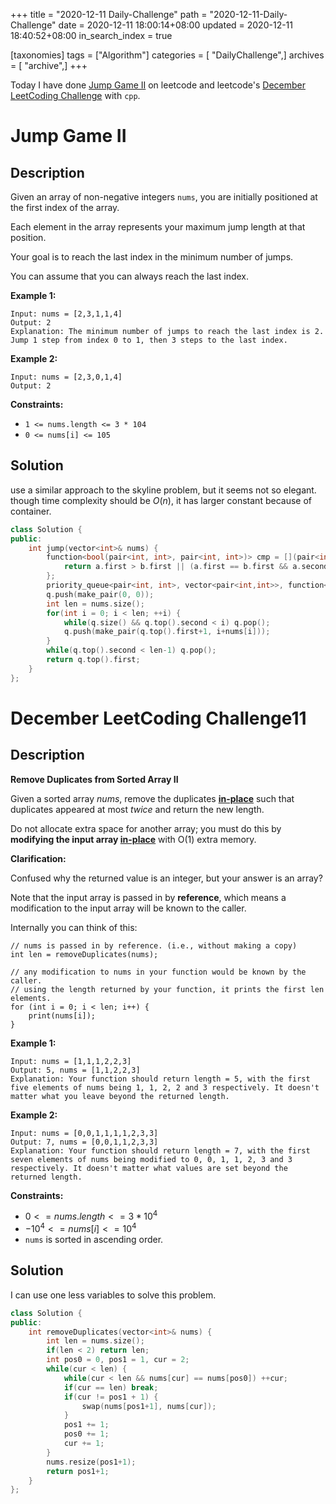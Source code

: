 +++
title = "2020-12-11 Daily-Challenge"
path = "2020-12-11-Daily-Challenge"
date = 2020-12-11 18:00:14+08:00
updated = 2020-12-11 18:40:52+08:00
in_search_index = true

[taxonomies]
tags = ["Algorithm"]
categories = [ "DailyChallenge",]
archives = [ "archive",]
+++

Today I have done [Jump Game II](https://leetcode.com/problems/jump-game-ii/) on leetcode and leetcode's [December LeetCoding Challenge](https://leetcode.com/explore/challenge/card/december-leetcoding-challenge/570/week-2-december-8th-december-14th/3562/) with `cpp`.

<!-- more -->

# Jump Game II

## Description

Given an array of non-negative integers `nums`, you are initially positioned at the first index of the array.

Each element in the array represents your maximum jump length at that position.

Your goal is to reach the last index in the minimum number of jumps.

You can assume that you can always reach the last index.

**Example 1:**

```
Input: nums = [2,3,1,1,4]
Output: 2
Explanation: The minimum number of jumps to reach the last index is 2. Jump 1 step from index 0 to 1, then 3 steps to the last index.
```

**Example 2:**

```
Input: nums = [2,3,0,1,4]
Output: 2
```

**Constraints:**

- `1 <= nums.length <= 3 * 104`
- `0 <= nums[i] <= 105`

## Solution

use a similar approach to the skyline problem, but it seems not so elegant. though time complexity should be $O(n)$, it has larger constant because of
container.

``` cpp
class Solution {
public:
    int jump(vector<int>& nums) {
        function<bool(pair<int, int>, pair<int, int>)> cmp = [](pair<int, int> a, pair<int, int> b){
            return a.first > b.first || (a.first == b.first && a.second < b.second);
        };
        priority_queue<pair<int, int>, vector<pair<int,int>>, function<bool(pair<int, int>, pair<int, int>)>> q(cmp);
        q.push(make_pair(0, 0));
        int len = nums.size();
        for(int i = 0; i < len; ++i) {
            while(q.size() && q.top().second < i) q.pop();
            q.push(make_pair(q.top().first+1, i+nums[i]));
        }
        while(q.top().second < len-1) q.pop();
        return q.top().first;
    }
};
```

# December LeetCoding Challenge11

## Description

**Remove Duplicates from Sorted Array II**

Given a sorted array *nums*, remove the duplicates [**in-place**](https://en.wikipedia.org/wiki/In-place_algorithm) such that duplicates appeared at most *twice* and return the new length.

Do not allocate extra space for another array; you must do this by **modifying the input array [in-place](https://en.wikipedia.org/wiki/In-place_algorithm)** with O(1) extra memory.

**Clarification:**

Confused why the returned value is an integer, but your answer is an array?

Note that the input array is passed in by **reference**, which means a modification to the input array will be known to the caller.

Internally you can think of this:

```
// nums is passed in by reference. (i.e., without making a copy)
int len = removeDuplicates(nums);

// any modification to nums in your function would be known by the caller.
// using the length returned by your function, it prints the first len elements.
for (int i = 0; i < len; i++) {
    print(nums[i]);
}
```

**Example 1:**

```
Input: nums = [1,1,1,2,2,3]
Output: 5, nums = [1,1,2,2,3]
Explanation: Your function should return length = 5, with the first five elements of nums being 1, 1, 2, 2 and 3 respectively. It doesn't matter what you leave beyond the returned length.
```

**Example 2:**

```
Input: nums = [0,0,1,1,1,1,2,3,3]
Output: 7, nums = [0,0,1,1,2,3,3]
Explanation: Your function should return length = 7, with the first seven elements of nums being modified to 0, 0, 1, 1, 2, 3 and 3 respectively. It doesn't matter what values are set beyond the returned length.
```

**Constraints:**

- $0 <= nums.length <= 3 * 10^4$
- $-10^4 <= nums[i] <= 10^4$
- `nums` is sorted in ascending order.

## Solution

I can use one less variables to solve this problem.

``` cpp
class Solution {
public:
    int removeDuplicates(vector<int>& nums) {
        int len = nums.size();
        if(len < 2) return len;
        int pos0 = 0, pos1 = 1, cur = 2;
        while(cur < len) {
            while(cur < len && nums[cur] == nums[pos0]) ++cur;
            if(cur == len) break;
            if(cur != pos1 + 1) {
                swap(nums[pos1+1], nums[cur]);
            }
            pos1 += 1;
            pos0 += 1;
            cur += 1;
        }
        nums.resize(pos1+1);
        return pos1+1;
    }
};
```